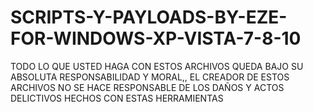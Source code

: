 # SCRIPTS-Y-PAYLOADS-BY-EZE-FOR-WINDOWS-XP-VISTA-7-8-10

TODO LO QUE USTED HAGA CON ESTOS ARCHIVOS QUEDA BAJO SU ABSOLUTA RESPONSABILIDAD Y MORAL,, EL CREADOR DE ESTOS ARCHIVOS NO SE HACE RESPONSABLE DE LOS DAÑOS Y ACTOS DELICTIVOS HECHOS CON ESTAS HERRAMIENTAS

